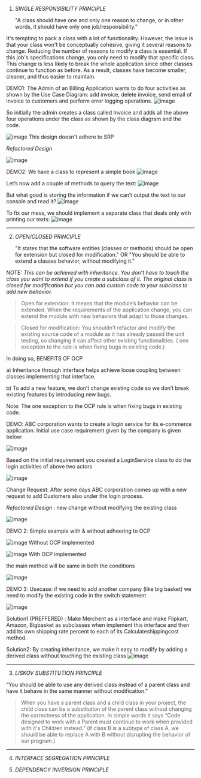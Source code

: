 1. *SINGLE RESPONSIBILITY PRINCIPLE*

   "A class should have one and only one reason to change, or in other words, it should have only one job/responsibility."


It's tempting to pack a class with a lot of functionality. However, the issue is that your class won't be conceptually cohesive, giving it several reasons to change. Reducing the number of reasons to modify a class is essential. If this job's specifications change, you only need to modify that specific class. This change is less likely to break the whole application since other classes continue to function as before. As a result, classes have become smaller, cleaner, and thus easier to maintain.

DEMO1: The Admin of an Billing Application wants to do four activities as shown by the Use Case Diagram: add invoice, delete invoice, send email of invoice to customers and perform error logging operations.
![image](https://github.com/RachReddy/SOLIP-Principles/assets/94166047/e6c23110-8101-465f-8d46-5a87046bb7e5)

So initially the admin creates a class called Invoice and adds all the above four operations under the class as shown by the class diagram and the code.

![image](https://github.com/RachReddy/SOLIP-Principles/assets/94166047/d395712f-fac8-4fff-9f2f-62ca51205c1e)
This design doesn't adhere to SRP

*Refactored Design*

![image](https://github.com/RachReddy/SOLIP-Principles/assets/94166047/6372ccda-7bbf-490c-a2bb-aaceb6ee5411)


DEMO2: We have a class to represent a simple book
![image](https://github.com/RachReddy/SOLIP-Principles/assets/94166047/e4dd9b12-ab2d-4068-87c7-94cb944a613f)

Let’s now add a couple of methods to query the text:
![image](https://github.com/RachReddy/SOLIP-Principles/assets/94166047/dc96af14-e3c8-4c76-b903-2598f7ad2ca8)

But what good is storing the information if we can’t output the text to our console and read it?
![image](https://github.com/RachReddy/SOLIP-Principles/assets/94166047/841dfc76-ac7c-4843-971c-0995cea11e45)

To fix our mess, we should implement a separate class that deals only with printing our texts:
![image](https://github.com/RachReddy/SOLIP-Principles/assets/94166047/b6912044-81ba-4388-8bfc-59a512f8ed28)


-----------------------------------------------------------------------------------------------------------------------------------------------------------------------------------------------------

2. *OPEN/CLOSED PRINCIPLE*
   
   "It states that the software entities (classes or methods) should be open for extension but closed for modification." OR
   "You should be able to extend a classes behavior, without modifying it."

NOTE: *This can be achieved with inheritance. You don’t have to touch the class you want to extend if you create a subclass of it. The original class is closed for modification but you can add custom code to your subclass to add new behavior.*

> Open for extension: It means that the module’s behavior can be extended. When the requirements of the application change, you can extend the module with new behaviors that adapt to those changes.

> Closed for modification: You shouldn't refactor and modify the existing source code of a module as it has already passed the unit testing, so changing it can affect other existing functionalities. ( one exception to the rule is when fixing bugs in existing code.)


In doing so, BENEFITS OF OCP

 a) Inheritance through interface helps achieve loose coupling between classes implementing that interface.
 
 b) To add a new feature, we don’t change existing code so we don’t break existing features by introducing new bugs.

Note: The one exception to the OCP rule is when fixing bugs in existing code. 


DEMO: ABC corporation wants to create a login service for its e-commerce application. Initial use case requirement given by the company is given below:
 


![image](https://github.com/RachReddy/SOLIP-Principles/assets/94166047/7a50917a-e34d-44b7-89b3-eda89215b513)

Based on the initial requirement you created a LoginService class to do the login activities of above two actors 

![image](https://github.com/RachReddy/SOLIP-Principles/assets/94166047/beb99b06-25d7-4e63-9110-852507b74135)

Change Request: After some days ABC corporation comes up with a new request to add Customers also under the login process.

*Refactored Design* :  new change without modifying the existing class

![image](https://github.com/RachReddy/SOLIP-Principles/assets/94166047/28d96441-e318-4ba8-a18f-149c41c58d19)


DEMO 2: Simple example with & without adheering to OCP

![image](https://github.com/RachReddy/SOLIP-Principles/assets/94166047/7447fb52-6292-4d44-8d70-41f8276f1c67) Without OCP implemented

![image](https://github.com/RachReddy/SOLIP-Principles/assets/94166047/5151dbc7-59af-435a-bded-7aadde421e2e) With OCP implemented

the main method will be same in both the conditions 

![image](https://github.com/RachReddy/SOLIP-Principles/assets/94166047/27494d64-08c4-4df0-ac81-e5e8afc54623)


DEMO 3: Usecase: if we need to add another company (like big basket) we need to modify the existing code in the switch statement


![image](https://github.com/RachReddy/SOLIP-Principles/assets/94166047/2221cd87-0f67-4c09-bfaf-e73512ebbaf7)

Solution1 (PREFFERED) : Make Merchent as a interface and make Flipkart, Amazon, Bigbasket as subclasses when implement this interface and then add its own shipping rate percent to each of its Calculateshippingcost method.

Solution2: By creating inheritance, we make it easy to modify by adding a derived class without touching the existing class
![image](https://github.com/RachReddy/SOLIP-Principles/assets/94166047/db0e30fc-668d-44de-bcc8-fa2820759497)



-----------------------------------------------------------------------------------------------------------------------------------------------------------------------------------------------------

3. *LISKOV SUBSTITUTION PRINCIPLE*

“You should be able to use any derived class instead of a parent class and have it behave in the same manner without modification.”

>  When you have a parent class and a child class in your project, the child class can be a substitution of the parent class without changing the correctness of the application. 
> In simple words it says “Code designed to work with a Parent must continue to work when provided with it's Children instead.” (if class B is a subtype of class A, we should be able to replace A with B without disrupting the behavior of our program.)
> 


-----------------------------------------------------------------------------------------------------------------------------------------------------------------------------------------------------

4. *INTERFACE SEGREGATION PRINCIPLE*


5. *DEPENDENCY INVERSION PRINCIPLE*

   
